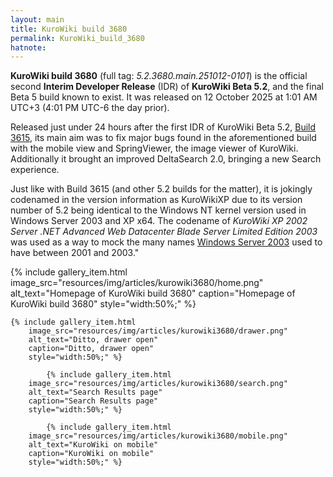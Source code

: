 ```yaml
---
layout: main
title: KuroWiki build 3680
permalink: KuroWiki_build_3680
hatnote:
---
```


**KuroWiki build 3680** (full tag: *5.2.3680.main.251012-0101*) is the official second **Interim Developer Release** (IDR) of **KuroWiki Beta 5.2**, and the final Beta 5 build known to exist. It was released on 12 October 2025 at 1:01 AM UTC+3 (4:01 PM UTC-6 the day prior).

Released just under 24 hours after the first IDR of KuroWiki Beta 5.2, [Build 3615](KuroWiki_build_3615), its main aim was to fix major bugs found in the aforementioned build with the mobile view and SpringViewer, the image viewer of KuroWiki. Additionally it brought an improved DeltaSearch 2.0, bringing a new Search experience.

Just like with Build 3615 (and other 5.2 builds for the matter), it is jokingly codenamed in the version information as KuroWikiXP due to its version number of 5.2 being identical to the Windows NT kernel version used in Windows Server 2003 and XP x64. The codename of *KuroWiki XP 2002 Server .NET Advanced Web Datacenter Blade Server Limited Edition 2003* was used as a way to mock the many names [Windows Server 2003](http://betawiki.net/wiki/Windows_Server_2003) used to have between 2001 and 2003."

<div class="container">
<div class="wiki-gallery">
    {% include gallery_item.html 
        image_src="resources/img/articles/kurowiki3680/home.png" 
        alt_text="Homepage of KuroWiki build 3680" 
        caption="Homepage of KuroWiki build 3680"
        style="width:50%;" %}

    {% include gallery_item.html 
        image_src="resources/img/articles/kurowiki3680/drawer.png" 
        alt_text="Ditto, drawer open" 
        caption="Ditto, drawer open"
        style="width:50%;" %}

            {% include gallery_item.html 
        image_src="resources/img/articles/kurowiki3680/search.png" 
        alt_text="Search Results page" 
        caption="Search Results page"
        style="width:50%;" %}

            {% include gallery_item.html 
        image_src="resources/img/articles/kurowiki3680/mobile.png" 
        alt_text="KuroWiki on mobile" 
        caption="KuroWiki on mobile"
        style="width:50%;" %}
</div>

